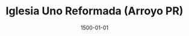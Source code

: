 ---
date: &id001 1500-01-01
end_date: null
location:
  address: 113 Morse Street
  city: Arroyo
  state: PR
minister:
- end: null
  name: Bradney Lopez
  start: 1500-01-01
  type: supply
ministers:
- Bradney Lopez
name: Iglesia Uno Reformada
names:
- end: null
  name: Iglesia Uno Reformada
  start: 1500-01-01
origination_date: *id001
raw_data: "PR\nIglesia Uno Reformada\n\n\n\n113 Morse Street\nSupply: Bradney\
  \ LopezPENNSYLV ANIA \u2013 PR"
received_from: null
states:
- PR
status:
  active: true
  end_date: null
  reason: null
  received_from: null
  withdrawal_to: null
title: Iglesia Uno Reformada (Arroyo PR)

---